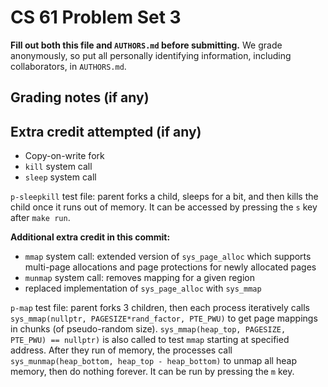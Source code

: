CS 61 Problem Set 3
===================

**Fill out both this file and `AUTHORS.md` before submitting.** We grade
anonymously, so put all personally identifying information, including
collaborators, in `AUTHORS.md`.

Grading notes (if any)
----------------------



Extra credit attempted (if any)
-------------------------------
- Copy-on-write fork
- `kill` system call
- `sleep` system call

`p-sleepkill` test file: parent forks a child, sleeps for a bit, and then kills the child once it runs out of memory. It can be accessed by pressing the `s` key after `make run`. 

**Additional extra credit in this commit:**
- `mmap` system call: extended version of `sys_page_alloc` which supports multi-page allocations and page protections for newly allocated pages
- `munmap` system call: removes mapping for a given region
- replaced implementation of `sys_page_alloc` with `sys_mmap`

`p-map` test file: parent forks 3 children, then each process iteratively calls `sys_mmap(nullptr, PAGESIZE*rand_factor, PTE_PWU)` to get page mappings in chunks (of pseudo-random size). `sys_mmap(heap_top, PAGESIZE, PTE_PWU) == nullptr)` is also called to test `mmap` starting at specified address. After they run of memory, the processes call `sys_munmap(heap_bottom, heap_top - heap_bottom)` to unmap all heap memory, then do nothing forever. It can be run by pressing the `m` key. 